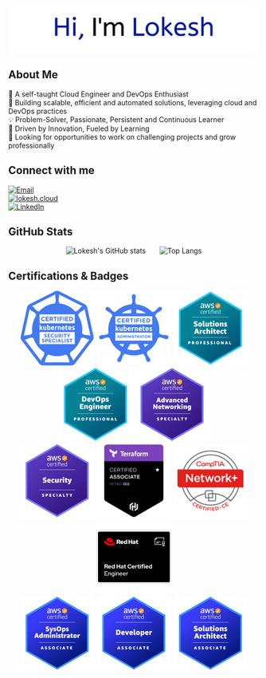 <img align="center" src="https://raw.githubusercontent.com/lokesh1306/lokesh1306/main/banner.png" alt="Lokesh's GitHub Banner" />

## About Me
👋 A self-taught Cloud Engineer and DevOps Enthusiast <br />
🧡 Building scalable, efficient and automated solutions, leveraging cloud and DevOps practices <br />
💡 Problem-Solver, Passionate, Persistent and Continuous Learner <br />
🚀 Driven by Innovation, Fueled by Learning <br />
🎯 Looking for opportunities to work on challenging projects and grow professionally <br />

## Connect with me
<a href="mailto:challagulla.l@northeastern.edu" target="_blank">
    <img src="https://img.shields.io/badge/Email-challagulla.l@northeastern.edu-blue?style=for-the-badge&logo=minutemailer&logoColor=white" alt="Email">
</a> <br />
<a href="https://lokesh.cloud" target="_blank">
    <img src="https://img.shields.io/badge/Website-lokesh.cloud-blueviolet?style=for-the-badge&logo=GoogleChrome&logoColor=white" alt="lokesh.cloud"> 
</a> <br />
<a href="https://linkedin.com/in/chlokesh" target="_blank">
    <img src="https://img.shields.io/badge/LinkedIn-linkedin.com/in/chlokesh-red?style=for-the-badge&logo=linkedin" alt="LinkedIn">
</a>

## GitHub Stats
<div align="center">
  <img src="https://github-readme-stats.vercel.app/api?username=lokesh1306&show_icons=true&include_all_commits=true&theme=ambient_gradient&show=prs_merged,prs_merged_percentage&hide=issues,stars&hide_border=true&hide_rank=true&number_format=long" alt="Lokesh's GitHub stats" />
    &nbsp;&nbsp;&nbsp;&nbsp;&nbsp;
  <img src="https://github-readme-stats.vercel.app/api/top-langs/?username=lokesh1306&layout=compact&theme=ambient_gradient&hide_border=true&hide=css,scss,html&langs_count=10&hide_progress=true" alt="Top Langs" />
</div>

## Certifications & Badges
<div align="center">
  <a href="https://lokesh.cloud/assets/img/certs/cks.pdf" target="_blank"><img src="https://github.com/lokesh1306/lokesh1306/blob/main/badges/cks.png?raw=true" alt="CKS: Certified Kubernetes Security Specialist" width="150" height="150"></a>
  <a href="https://lokesh.cloud/assets/img/certs/cka.pdf" target="_blank"><img src="https://github.com/lokesh1306/lokesh1306/blob/main/badges/cka.png?raw=true" alt="CKA: Certified Kubernetes Administrator" width="150" height="150"></a>
  <a href="https://lokesh.cloud/assets/img/certs/sap.pdf" target="_blank"><img src="https://github.com/lokesh1306/lokesh1306/blob/main/badges/sap.png?raw=true" alt="AWS Certified Solutions Architect - Professional (SAP-C02)" width="150" height="150"></a>
  <a href="https://lokesh.cloud/assets/img/certs/dop.pdf" target="_blank"><img src="https://github.com/lokesh1306/lokesh1306/blob/main/badges/dop.png?raw=true" alt="AWS Certified DevOps Engineer - Professional (DOP-C02)" width="150" height="150"></a>
  <a href="https://lokesh.cloud/assets/img/certs/ans.pdf" target="_blank"><img src="https://github.com/lokesh1306/lokesh1306/blob/main/badges/ans.png?raw=true" alt="AWS Certified Advanced Networking - Specialty (ANS-C01)" width="150" height="150"></a>
</div>

<div align="center">
  <a href="https://lokesh.cloud/assets/img/certs/scs.pdf" target="_blank"><img src="https://github.com/lokesh1306/lokesh1306/blob/main/badges/scs.png?raw=true" alt="AWS Certified Security - Specialty (SCS-C02)" width="150" height="150"></a>
  <a href="https://lokesh.cloud/assets/img/certs/tf.pdf" target="_blank"><img src="https://github.com/lokesh1306/lokesh1306/blob/main/badges/tf.png?raw=true" alt="HashiCorp Certified: Terraform Associate (002)" width="150" height="150"></a>
  <a href="https://lokesh.cloud/assets/img/certs/comptia.pdf" target="_blank"><img src="https://github.com/lokesh1306/lokesh1306/blob/main/badges/comptia.png?raw=true" alt="CompTIA Network+ ce" width="150" height="150"></a>
  <a href="https://lokesh.cloud/assets/img/certs/rhce.pdf" target="_blank"><img src="https://github.com/lokesh1306/lokesh1306/blob/main/badges/rhce.png?raw=true" alt="RedHat Certified Engineer" width="150" height="150"></a>
</div>

<div align="center">
  <a href="https://lokesh.cloud/assets/img/certs/soa.pdf" target="_blank"><img src="https://github.com/lokesh1306/lokesh1306/blob/main/badges/soa.png?raw=true" alt="AWS Certified SysOps Administrator - Associate (SOA-C02)" width="150" height="150"></a>
  <a href="https://lokesh.cloud/assets/img/certs/dva.pdf" target="_blank"><img src="https://github.com/lokesh1306/lokesh1306/blob/main/badges/dva.png?raw=true" alt="AWS Certified Developer - Associate (DVA-C02)" width="150" height="150"></a>
  <a href="https://lokesh.cloud/assets/img/certs/saa.pdf" target="_blank"><img src="https://github.com/lokesh1306/lokesh1306/blob/main/badges/saa.png?raw=true" alt="AWS Certified Solutions Architect - Associate (SAA-C02)" width="150" height="150"></a>
</div>